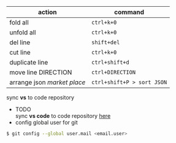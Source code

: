 | action| command|
|---|---|
|fold all | `ctrl+k+0`|
|unfold all | `ctrl+k+0`|
|del line | `shift+del`|
|cut line | `ctrl+k+0`|
|duplicate line | `ctrl+shift+d`|
|move line DIRECTION | `ctrl+DIRECTION`|
|arrange json *market place*| `ctrl+shift+P > sort JSON` |

sync **vs** to code repository
+ TODO  
sync **vs code** to code repository [here](https://code.visualstudio.com/docs/editor/versioncontrol)
+ config global user for git
```bash
$ git config --global user.mail <email.user>
```